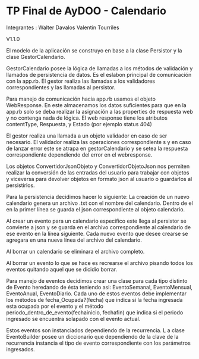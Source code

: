 TP Final de AyDOO - Calendario
==============================

Integrantes : 
  Walter Davalos
  Valentin Tourriles
  
V1.1.0

El modelo de la aplicación se construyo en base  a la clase Persistor y la clase GestorCalendario. 

GestorCalendario posee la lógica de llamadas a los métodos de validación y llamados de persistencia de datos. Es el eslabon principal de comunicación con la app.rb. El gestor realiza las llamadas a los validadores correspondientes y las llamadas al persistor.
 
Para manejo de comunicación hacia app.rb usamos el objeto WebResponse. En este almacenamos los datos suficientes para que en la app.rb solo se deba realizar la asignación a las properties de respuesta web y no contenga nada de lógica. El web response tiene los atributos contentType, Respuesta, y Estado (por ejemplo status 404)

El gestor realiza una llamada a un objeto validador en caso de ser necesario. 
El validador realiza las operaciones correspondiente s y en caso de lanzar error este se atrapa en gestorCalendario y se setea la respuesta correspondiente dependiendo del error en el webresponse. 

Los objetos ConvertidorJsonObjeto y ConvertidorObjetoJson nos permiten realizar la conversión de las entradas del usuario para trabajar con objetos y viceversa para devolver objetos en formato json al usuario o guardarlos al persistirlos.

Para la persistencia decidimos hacer lo siguiente:
	La creación de un nuevo calendario genera un archivo .txt con el nombre del calendario. Dentro de el en la primer línea se guarda el json correspondiente al objeto   calendario. 

Al crear un evento para un calendario especifico este llega al persistor se convierte a json y se guarda en el archivo correspondiente al calendario de ese evento en la línea siguiente. Cada nuevo evento que desee crearse se agregara en una nueva línea del archivo del calendario.

Al borrar un calendario se eliminara el archivo completo.

Al borrar un evento lo que se hace es recrearse el archivo pisando todos los eventos quitando aquel que se dicidio borrar.

Para manejo de eventos decidimos crear una clase para cada tipo distinto de Evento heredando de ésta teniendo asi: EventoSemanal, EventoMensual, EventoAnual, EventoDiario. Cada uno de estos eventos debe implementar los métodos de  fecha_Ocupada?(fecha) que indica si la fecha ingresada esta ocupada por el evento y el método periodo_dentro_de_evento(fechainicio, fechafin) que indica si el periodo ingresado se encuentra solapado con el evento actual.

Estos eventos son instanciados dependiendo de la recurrencia. L
a clase EventoBuilder posee un diccionario que dependiendo de la clave de la recurrencia instancia el tipo de evento correspondiente con los parámetros ingresados.
